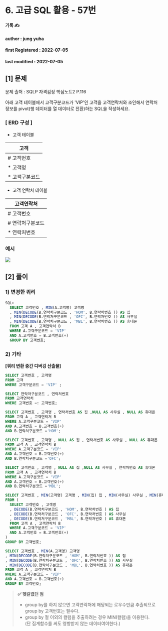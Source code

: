 # 6. 고급 SQL 활용 - 57번

**기록 ✍️**

#### author : jung yuha

#### **first Registered : 2022-07-05**

#### last modified : **2022-07-05**

## \[1] 문제

문제 출처 : SQLP 자격검정 핵심노트2 P.116

아래 고객 테이블에서 고객구분코드가 'VIP'인 고객을 고객연락처와 조인해서 연락처 정보를 pivot(행 데이터를 열 데이터로 전환)하는 SQL을 작성하세요.

### \[ ERD 구성 ] <a href="#erd" id="erd"></a>

* 고객 테이블

| 고객        |
| --------- |
| # 고객번호    |
| \* 고객명    |
| \* 고객구분코드 |

* 고객 연락처 테이블

| 고객연락처     |
| --------- |
| # 고객번호    |
| # 연락처구분코드 |
| \* 연락처번호  |

### 예시 <a href="#undefined" id="undefined"></a>

![](https://velog.velcdn.com/images/yooha9621/post/071e1d4c-a9c1-44b0-bbe6-5e6f49113e4a/image.png)

## \[2] 풀이

### 1) 변경한 쿼리 <a href="#1" id="1"></a>

```sql
SQL> 
  SELECT 고객번호 , MIN(A.고객명) 고객명
  , MIN(DECODE(B.연락처구분코드 , 'HOM', B.연락처번호 )) AS 집 
  , MIN(DECODE(B.연락처구분코드 , 'OFC', B.연락처번호 )) AS 사무실
  , MIN(DECODE(B.연락처구분코드 , 'MBL', B.연락처번호 )) AS 휴대폰 
  FROM 고객 A , 고객연락처 B
  WHERE A.고객구분코드 = 'VIP'
  AND A.고객번호 = B.고객번호(+)
  GROUP BY 고객번호;
```

### 2) 기타 <a href="#2" id="2"></a>

**\[쿼리 변환 중간 디버깅 산출물]**

```sql
SELECT 고객번호 , 고객명
FROM 고객
WHERE 고객구분코드 = 'VIP' ;

SELECT 연락처구분코드 , 연락처번호
FROM 고객연락처
WHERE 고객번호 =: 고객번호;

SELECT 고객번호 , 고객명 , 연락처번호 AS 집 ,NULL AS 사무실 , NULL AS 휴대폰 
FROM 고객 A , 고객연락처 B
WHERE A.고객구분코드 = 'VIP'
AND A.고객번호 = B.고객번호(+)
AND B.연락처구분코드 ='HOM';

SELECT 고객번호 , 고객명 , NULL AS 집 , 연락처번호 AS 사무실 , NULL AS 휴대폰 
FROM 고객 A , 고객연락처 B
WHERE A.고객구분코드 = 'VIP'
AND A.고객번호 = B.고객번호(+)
AND B.연락처구분코드 ='OFC';

SELECT 고객번호 , 고객명 , NULL AS 집 ,NULL AS 사무실 , 연락처번호 AS 휴대폰 
FROM 고객 A , 고객연락처 B
WHERE A.고객구분코드 = 'VIP'
AND A.고객번호 = B.고객번호(+)
AND B.연락처구분코드 ='MBL';

SELECT 고객번호 , MIN(고객명) 고객명 , MIN(집) 집 , MIN(사무실) 사무실 , MIN(휴대폰) 휴대폰 
FROM (
  SELECT 고객번호 , 고객명 
  , DECODE(B.연락처구분코드 , 'HOM', B.연락처번호 ) AS 집 
  , DECODE(B.연락처구분코드 , 'OFC', B.연락처번호 ) AS 사무실
  , DECODE(B.연락처구분코드 , 'MBL', B.연락처번호 ) AS 휴대폰 
  FROM 고객 A , 고객연락처 B
  WHERE A.고객구분코드 = 'VIP'
  AND A.고객번호 = B.고객번호(+)
)
GROUP BY 고객번호;

SELECT 고객번호 , MIN(A.고객명) 고객명
, MIN(DECODE(B.연락처구분코드 , 'HOM', B.연락처번호 )) AS 집 
, MIN(DECODE(B.연락처구분코드 , 'OFC', B.연락처번호 )) AS 사무실
, MIN(DECODE(B.연락처구분코드 , 'MBL', B.연락처번호 )) AS 휴대폰 
FROM 고객 A , 고객연락처 B
WHERE A.고객구분코드 = 'VIP'
AND A.고객번호 = B.고객번호(+)
GROUP BY 고객번호;
```

> **✅ 헷갈렸던 점**
>
> * group by를 하지 않으면 고객연락처에 해당되는 로우수만큼 추출되므로 group by 고객번호는 필수다.
> * group by 절 이외의 컬럼을 추출하려는 경우 MIN(컬럼)을 이용한다.\
>   (단 집계함수를 써도 영향받지 않는 데이터여야한다.)
